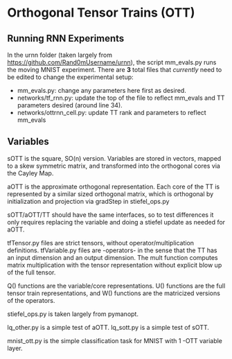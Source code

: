 # Orthogonal Tensor Trains (OTT)

## Running RNN Experiments
In the urnn folder (taken largely from https://github.com/Rand0mUsername/urnn), the script mm_evals.py runs the moving MNIST experiment. There are **3** total files that *currently* need to be edited to change the experimental setup:
- mm_evals.py: change any parameters here first as desired.
- networks/tf_rnn.py: update the top of the file to reflect mm_evals and TT parameters desired (around line 34).
- networks/ottrnn_cell.py: update TT rank and parameters to reflect mm_evals

## Variables

sOTT is the square, SO(n) version. Variables are stored in vectors, mapped to a skew symmetric matrix, and transformed into the orthogonal cores via the Cayley Map.

aOTT is the approximate orthogonal representation. Each core of the TT is represented by a similar sized orthogonal matrix, which is orthogonal by initialization and projection via gradStep in stiefel_ops.py

sOTT/aOTT/TT should have the same interfaces, so to test differences it only requires replacing the variable and doing a stiefel update as needed for aOTT. 

tfTensor.py files are strict tensors, without operator/multiplication definitions.
tfVariable.py files are -operators- in the sense that the TT has an input dimension and an output dimension. The mult function computes matrix multiplication with the tensor representation without explicit blow up of the full tensor.

Q() functions are the variable/core representations. U() functions are the full tensor train representations, and W() functions are the matricized versions of the operators.

stiefel_ops.py is taken largely from pymanopt.

lq_other.py is a simple test of aOTT.
lq_sott.py is a simple test of sOTT.

mnist_ott.py is the simple classification task for MNIST with 1 -OTT variable layer.
